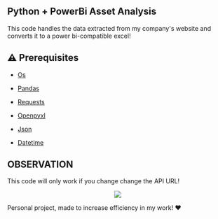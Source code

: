 ## Python + PowerBi Asset Analysis
This code handles the data extracted from my company's website and converts it to a power bi-compatible excel!

## :warning: Prerequisites

- [Os](https://docs.python.org/3/library/os.html)

- [Pandas](https://pandas.pydata.org/docs/)

- [Requests](https://docs.python-requests.org/en/latest/index.html)

- [Openpyxl](https://pypi.org/project/openpyexcel/#:~:text=The%20documentation%20is%20at%3A%20https%3A%2F%2Fopenpyxl.readthedocs.io%20installation%20methods%20code,Python%20library%20to%20read%2Fwrite%20Excel%202010%20xlsx%2Fxlsm%20files)

- [Json](https://docs.python.org/3/library/json.html)

- [Datetime](https://docs.python.org/3/library/datetime.html)

## OBSERVATION

This code will only work if you change change the API URL!

<p align="center">
    <img src="https://github.com/iagoapiai/Python-PowerBi-Asset-Analysis./assets/116030785/9119b296-58e3-4edb-aa45-83e6006e6a10">

Personal project, made to increase efficiency in my work! ❤️
